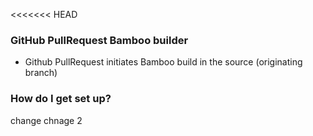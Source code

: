 <<<<<<< HEAD

### GitHub PullRequest Bamboo builder ###

* Github PullRequest initiates Bamboo build in the source (originating branch)


### How do I get set up? ###

change
chnage 2
